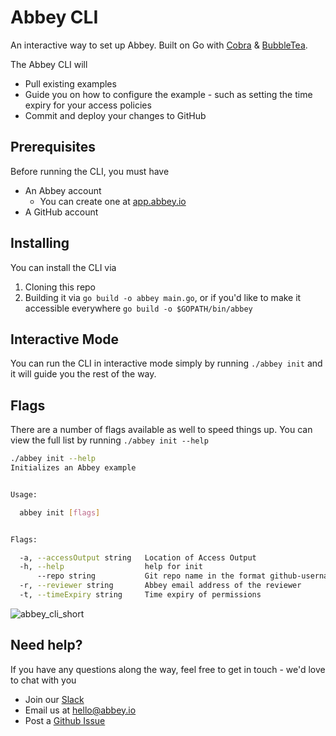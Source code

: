 # Abbey CLI

An interactive way to set up Abbey. Built on Go with [Cobra](https://github.com/spf13/cobra) & [BubbleTea](https://github.com/charmbracelet/bubbletea).

The Abbey CLI will 
* Pull existing examples
* Guide you on how to configure the example - such as setting the time expiry for your access policies
* Commit and deploy your changes to GitHub

## Prerequisites
Before running the CLI, you must have
* An Abbey account
  * You can create one at [app.abbey.io](https://app.abbey.io/)
* A GitHub account

## Installing
You can install the CLI via
1. Cloning this repo
2. Building it via `go build -o abbey main.go`, or if you'd like to make it accessible everywhere `go build -o $GOPATH/bin/abbey`

## Interactive Mode
You can run the CLI in interactive mode simply by running `./abbey init` and it will guide you the rest of the way.

## Flags
There are a number of flags available as well to speed things up. You can view the full list by running `./abbey init --help`

```bash
./abbey init --help
Initializes an Abbey example


Usage:

  abbey init [flags]


Flags:

  -a, --accessOutput string   Location of Access Output
  -h, --help                  help for init
      --repo string           Git repo name in the format github-username/repo-name
  -r, --reviewer string       Abbey email address of the reviewer
  -t, --timeExpiry string     Time expiry of permissions

```

![abbey_cli_short](https://github.com/abbeylabs/cli/assets/8519403/a4df3fc9-a188-4665-959f-18e78bb507da)

## Need help?
If you have any questions along the way, feel free to get in touch - we'd love to chat with you
* Join our [Slack](https://join.slack.com/t/abbey-io/shared_invite/zt-255094l05-wtoSqqAuGJtI5BnpNZl73Q) 
* Email us at [hello@abbey.io](mailto:hello@abbey.io)
* Post a [Github Issue](https://github.com/abbeylabs/cli/issues/new)

